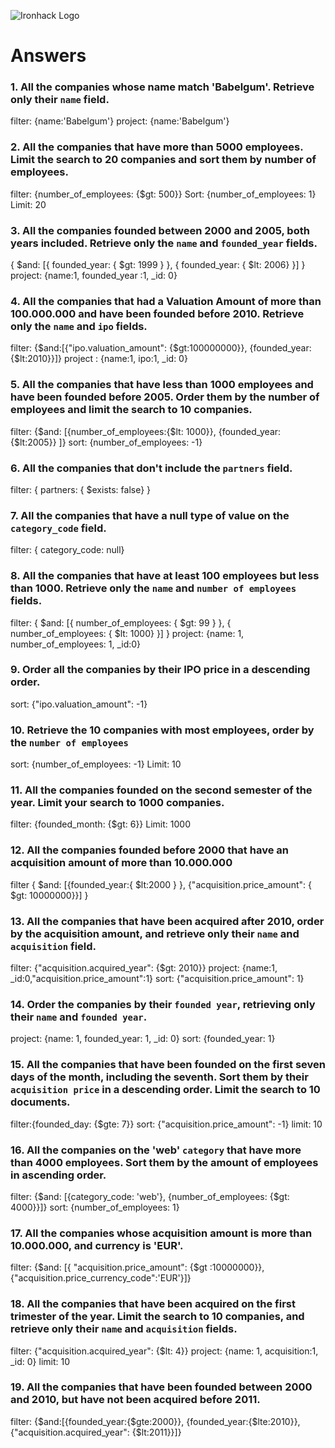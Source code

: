 ![Ironhack Logo](https://i.imgur.com/1QgrNNw.png)

# Answers

### 1. All the companies whose name match 'Babelgum'. Retrieve only their `name` field.

filter: {name:'Babelgum'}
project: {name:'Babelgum'}

### 2. All the companies that have more than 5000 employees. Limit the search to 20 companies and sort them by **number of employees**.
filter: {number_of_employees: {$gt: 500}}
Sort: {number_of_employees: 1}
Limit: 20

### 3. All the companies founded between 2000 and 2005, both years included. Retrieve only the `name` and `founded_year` fields.
{ $and: [{ founded_year: { $gt: 1999 } }, { founded_year: { $lt: 2006} }] }
project: {name:1, 
founded_year
:1, _id: 0}

### 4. All the companies that had a Valuation Amount of more than 100.000.000 and have been founded before 2010. Retrieve only the `name` and `ipo` fields.

filter: {$and:[{"ipo.valuation_amount": {$gt:100000000}}, {founded_year: {$lt:2010}}]}
project : {name:1, ipo:1, _id: 0}
### 5. All the companies that have less than 1000 employees and have been founded before 2005. Order them by the number of employees and limit the search to 10 companies.

filter: {$and: [{number_of_employees:{$lt: 1000}}, {founded_year: {$lt:2005}} ]}
sort: {number_of_employees: -1}


### 6. All the companies that don't include the `partners` field.

filter: { partners: { $exists: false} }

### 7. All the companies that have a null type of value on the `category_code` field.
filter: { category_code: null}


### 8. All the companies that have at least 100 employees but less than 1000. Retrieve only the `name` and `number of employees` fields.
filter: { $and: [{ number_of_employees: { $gt: 99 } }, { number_of_employees: { $lt: 1000} }] }
project: {name: 1, number_of_employees: 1, _id:0}


### 9. Order all the companies by their IPO price in a descending order.

sort: {"ipo.valuation_amount": -1}

### 10. Retrieve the 10 companies with most employees, order by the `number of employees`

sort: {number_of_employees: -1}
Limit: 10
### 11. All the companies founded on the second semester of the year. Limit your search to 1000 companies.
filter: {founded_month: {$gt: 6}}
Limit: 1000

### 12. All the companies founded before 2000 that have an acquisition amount of more than 10.000.000
filter { $and: [{founded_year:{ $lt:2000 } }, {"acquisition.price_amount": { $gt: 10000000}}] }


### 13. All the companies that have been acquired after 2010, order by the acquisition amount, and retrieve only their `name` and `acquisition` field.

filter: {"acquisition.acquired_year": {$gt: 2010}}
project: {name:1, _id:0,"acquisition.price_amount":1}
sort: {"acquisition.price_amount": 1}

### 14. Order the companies by their `founded year`, retrieving only their `name` and `founded year`.
project: {name: 1, founded_year: 1, _id: 0}
sort: {founded_year: 1}

### 15. All the companies that have been founded on the first seven days of the month, including the seventh. Sort them by their `acquisition price` in a descending order. Limit the search to 10 documents.
filter:{founded_day: {$gte: 7}}
sort: {"acquisition.price_amount": -1}
limit: 10

### 16. All the companies on the 'web' `category` that have more than 4000 employees. Sort them by the amount of employees in ascending order.
filter: {$and: [{category_code: 'web'}, {number_of_employees: {$gt: 4000}}]}
sort: {number_of_employees: 1}

### 17. All the companies whose acquisition amount is more than 10.000.000, and currency is 'EUR'.

filter: {$and: [{ "acquisition.price_amount": {$gt :10000000}}, {"acquisition.price_currency_code":'EUR'}]}

### 18. All the companies that have been acquired on the first trimester of the year. Limit the search to 10 companies, and retrieve only their `name` and `acquisition` fields.

filter: {"acquisition.acquired_year": {$lt: 4}}
project: {name: 1, acquisition:1, _id: 0}
limit: 10

### 19. All the companies that have been founded between 2000 and 2010, but have not been acquired before 2011.

filter: {$and:[{founded_year:{$gte:2000}}, {founded_year:{$lte:2010}},{"acquisition.acquired_year": {$lt:2011}}]}


